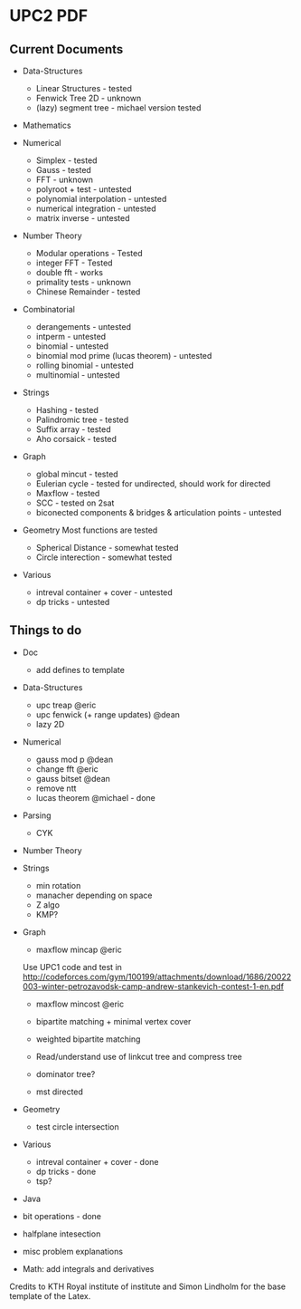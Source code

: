 # UPC2 PDF


## Current Documents

- Data-Structures
  - Linear Structures - tested
  - Fenwick Tree 2D - unknown
  - (lazy) segment tree - michael version tested

- Mathematics

- Numerical
  - Simplex - tested
  - Gauss - tested
  - FFT - unknown
  - polyroot + test - untested
  - polynomial interpolation - untested
  - numerical integration - untested
  - matrix inverse - untested

- Number Theory
  - Modular operations - Tested
  - integer FFT - Tested
  - double fft - works
  - primality tests - unknown
  - Chinese Remainder - tested

- Combinatorial
  - derangements - untested
  - intperm - untested
  - binomial - untested
  - binomial mod prime (lucas theorem) - untested
  - rolling binomial - untested
  - multinomial - untested

- Strings
  - Hashing - tested
  - Palindromic tree - tested
  - Suffix array - tested
  - Aho corsaick - tested

- Graph
  - global mincut - tested
  - Eulerian cycle - tested for undirected, should work for directed
  - Maxflow - tested
  - SCC - tested on 2sat
  - biconected components & bridges & articulation points - untested

- Geometry
  Most functions are tested
  - Spherical Distance - somewhat tested
  - Circle interection - somewhat tested

- Various
  - intreval container + cover - untested
  - dp tricks - untested


## Things to do

- Doc
  - add defines to template

- Data-Structures
  - upc treap @eric
  - upc fenwick (+ range updates) @dean
  - lazy 2D

- Numerical
  - gauss mod p @dean
  - change fft @eric
  - gauss bitset @dean
  - remove ntt
  - lucas theorem @michael - done

- Parsing
  - CYK

- Number Theory

- Strings
  - min rotation
  - manacher depending on space
  - Z algo
  - KMP?

- Graph
  - maxflow mincap @eric
  
  Use UPC1 code and test in
    http://codeforces.com/gym/100199/attachments/download/1686/20022003-winter-petrozavodsk-camp-andrew-stankevich-contest-1-en.pdf
    
  - maxflow mincost @eric
  
  - bipartite matching + minimal vertex cover
  - weighted bipartite matching
  - Read/understand use of linkcut tree and compress tree
  - dominator tree?
  - mst directed

- Geometry
  - test circle intersection

- Various
  - intreval container + cover - done
  - dp tricks - done
  - tsp?

- Java

- bit operations - done

- halfplane intesection

- misc problem explanations

- Math: add integrals and derivatives

Credits to KTH Royal institute of institute and Simon Lindholm for the base template of the Latex.
